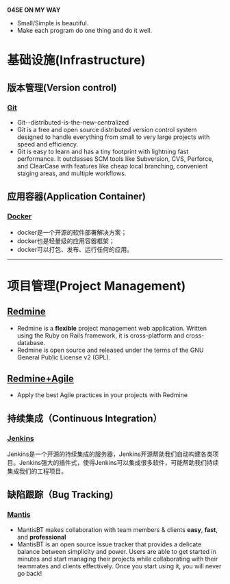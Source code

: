 **04SE ON MY WAY**

- Small/Simple is beautiful.
- Make each program do one thing and do it well.



# 基础设施(Infrastructure)

## 版本管理(Version control)
### [Git](https://04se.github.io/git)
- Git--distributed-is-the-new-centralized
- Git is a free and open source distributed version control system designed to handle everything from small to very large projects with speed and efficiency.
- Git is easy to learn and has a tiny footprint with lightning fast performance. It outclasses SCM tools like Subversion, CVS, Perforce, and ClearCase with features like cheap local branching, convenient staging areas, and multiple workflows.

## 应用容器(Application Container)
### [Docker](http://www.docker.org.cn/)
- docker是一个开源的软件部署解决方案；
- docker也是轻量级的应用容器框架；
- docker可以打包、发布、运行任何的应用。

-------

# 项目管理(Project Management)
## [Redmine](http://www.redmine.org/)
- Redmine is a **flexible** project management web application. Written using the Ruby on Rails framework, it is cross-platform and cross-database.
- Redmine is open source and released under the terms of the GNU General Public License v2 (GPL).

## [Redmine+Agile](https://www.redmineup.com/pages/plugins/agile)
- Apply the best Agile practices in your projects with Redmine

## 持续集成（Continuous Integration）
### [Jenkins](https://www.w3cschool.cn/jenkins/)
Jenkins是一个开源的持续集成的服务器，Jenkins开源帮助我们自动构建各类项目。Jenkins强大的插件式，使得Jenkins可以集成很多软件，可能帮助我们持续集成我们的工程项目。

## 缺陷跟踪（Bug Tracking)
### [Mantis](http://www.mantisbt.org/)
- MantisBT makes collaboration with team members & clients **easy**, **fast**, and **professional**
- MantisBT is an open source issue tracker that provides a delicate balance between simplicity and power. Users are able to get started in minutes and start managing their projects while collaborating with their teammates and clients effectively. Once you start using it, you will never go back!


